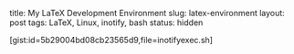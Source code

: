 title: My LaTeX Development Environment
slug: latex-environment
layout: post
tags: LaTeX, Linux, inotify, bash
status: hidden


[gist:id=5b29004bd08cb23565d9,file=inotifyexec.sh]
